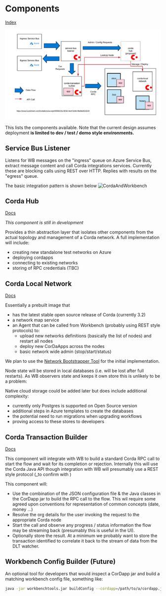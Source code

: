 # Components 
[Index](Index.md)

![Components](images/Workbench%20Integration%20-%20Components.png)

This lists the components available. Note that the current design assumes 
deployment **is limited to dev / test / demo style environments.**

## Service Bus Listener 

Listens for WB messages on the "ingress" queue on Azure Service Bus, extract 
message content and call Corda integrations services. Currently
these are blocking calls using REST over HTTP. Replies with results on the "egress"
queue. 

The basic integration pattern is shown below 
![CordaAndWorkbench](C:\blockchain\blockchain-devkit\blockchain-devkit\accelerators\corda\service-bus-integration\docs\images\IntegrationPattern.png)

 

## Corda Hub 

[Docs](../corda-hub/docs/Index.md)

_This component is still in development_

Provides a thin abstraction layer that isolates other components from 
the actual topology and management of a Corda network. A full implementation
will include:

* creating new standalone test networks on Azure
* deploying cordapps
* connecting to existing networks
* storing of RPC credentials (TBC) 


## Corda Local Network 

[Docs](../corda-local-network/docs/Index.md)

Essentially a prebuilt image that
* has the latest stable open source release of Corda (currently 3.2) 
* a network map service 
* an Agent that can be called from Workbench (probably using REST style protocols) to:
     * upload new networks definitions (basically the list of nodes) and restart all nodes
     * deploy new CorDaApps across the nodes
     * basic network wide admin (stop/start/status)
     

We plan to use the [Network Bootstrapper Tool](https://github.com/corda/corda/tree/master/tools/network-bootstrapper) for the initial implementation. 

Node state will be stored in local databases (i.e. will be lost after full restarts). As WB observers 
state and keeps it own store this is unlikely to be a problem:

Native cloud storage could be added later but does include additional complexity:
* currently only Postgres is supported on Open Source version 
* additional steps in Azure templates to create the databases
* the potential need to run migrations when upgrading workflows 
* proving access to these stores to developers

## Corda Transaction Builder 

[Docs](../corda-transaction-builder/docs/Index.md)

This component will integrate with WB to build a standard Corda RPC call to start the flow and wait for its completion 
or rejection. Internally this will use the Corda Java API though integration with WB will presumably 
use a REST style protocol (_to confirm with )

This component will:
* Use the combination of the JSON configuration file & the Java classes in the CorDapp jar to build the
RPC call to the flow. This wil require some agreed upon conventions for representation of common concepts (date,
money ...)
* Resolve the org details for the user invoking the request to the appropriate Corda node
* Start the call and observe any progress / status information the flow may be streaming back (presumably this is 
useful in the UI). 
* Optionally store the result. At a minimum we probably want to store the transaction identified to 
correlate it back to the stream of data from the DLT watcher.

## Workbench Config Builder (Future)

An optional tool for developers that would inspect a CorDapp jar and build a matching workbench 
config file, something like: 

```bash
java -jar workbenchtools.jar buildConfig --cordapp=/path/to/a/cordapp.jar

```

